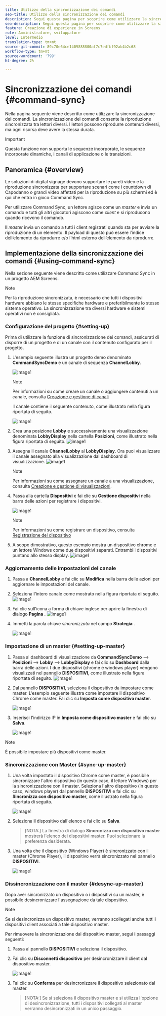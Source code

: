```yaml
---
title: Utilizzo della sincronizzazione dei comandi
seo-title: Utilizzo della sincronizzazione dei comandi
description: Segui questa pagina per scoprire come utilizzare la sincronizzazione dei comandi.
seo-description: Segui questa pagina per scoprire come utilizzare la sincronizzazione dei comandi.
feature: Creazione di esperienze in Screens
role: Amministratore, sviluppatore
level: Intermedio
translation-type: tm+mt
source-git-commit: 89c70e64ce1409888800af7c7edfbf92ab4b2c68
workflow-type: tm+mt
source-wordcount: '799'
ht-degree: 2%

---
```



# Sincronizzazione dei comandi {#command-sync}

Nella pagina seguente viene descritto come utilizzare la sincronizzazione dei comandi. La sincronizzazione dei comandi consente la riproduzione sincronizzata tra lettori diversi. I lettori possono riprodurre contenuti diversi, ma ogni risorsa deve avere la stessa durata.

>[!IMPORTANT]
>
>Questa funzione non supporta le sequenze incorporate, le sequenze incorporate dinamiche, i canali di applicazione o le transizioni.

## Panoramica {#overview}

Le soluzioni di digital signage devono supportare le pareti video e la riproduzione sincronizzata per supportare scenari come i countdown di Capodanno o grandi video affettati per la riproduzione su più schermi ed è qui che entra in gioco Command Sync.

Per utilizzare Command Sync, un lettore agisce come un *master* e invia un comando e tutti gli altri giocatori agiscono come *client* e si riproducono quando ricevono il comando.

Il *master* invia un comando a tutti i client registrati quando sta per avviare la riproduzione di un elemento. Il payload di questo può essere l’indice dell’elemento da riprodurre e/o l’html esterno dell’elemento da riprodurre.

## Implementazione della sincronizzazione dei comandi {#using-command-sync}

Nella sezione seguente viene descritto come utilizzare Command Sync in un progetto AEM Screens.

>[!NOTE]
>
>Per la riproduzione sincronizzata, è necessario che tutti i dispositivi hardware abbiano le stesse specifiche hardware e preferibilmente lo stesso sistema operativo. La sincronizzazione tra diversi hardware e sistemi operativi non è consigliata.

### Configurazione del progetto {#setting-up}

Prima di utilizzare la funzione di sincronizzazione dei comandi, assicurati di disporre di un progetto e di un canale con il contenuto configurato per il progetto.

1. L&#39;esempio seguente illustra un progetto demo denominato **CommandSyncDemo** e un canale di sequenza **ChannelLobby**.

   ![image1](assets/command-sync/command-sync1-1.png)

   >[!NOTE]
   >
   >Per informazioni su come creare un canale o aggiungere contenuti a un canale, consulta [Creazione e gestione di canali](/help/user-guide/managing-channels.md)

   Il canale contiene il seguente contenuto, come illustrato nella figura riportata di seguito.

   ![image1](assets/command-sync/command-sync2-1.png)

1. Crea una posizione **Lobby** e successivamente una visualizzazione denominata **LobbyDisplay** nella cartella **Posizioni**, come illustrato nella figura riportata di seguito.
   ![image1](assets/command-sync/command-sync3-1.png)

1. Assegna il canale **ChannelLobby** al **LobbyDisplay**. Ora puoi visualizzare il canale assegnato alla visualizzazione dal dashboard di visualizzazione.
   ![image1](assets/command-sync/command-sync4-1.png)

   >[!NOTE]
   >
   >Per informazioni su come assegnare un canale a una visualizzazione, consulta [Creazione e gestione di visualizzazioni](/help/user-guide/managing-displays.md).

1. Passa alla cartella **Dispositivi** e fai clic su **Gestione dispositivi** nella barra delle azioni per registrare i dispositivi.

   ![image1](assets/command-sync5.png)

   >[!NOTE]
   >
   >Per informazioni su come registrare un dispositivo, consulta [Registrazione del dispositivo](/help/user-guide/device-registration.md)

1. A scopo dimostrativo, questo esempio mostra un dispositivo chrome e un lettore Windows come due dispositivi separati. Entrambi i dispositivi puntano allo stesso display.
   ![image1](assets/command-sync6.png)

### Aggiornamento delle impostazioni del canale

1. Passa a **ChannelLobby** e fai clic su **Modifica** nella barra delle azioni per aggiornare le impostazioni del canale.

1. Seleziona l&#39;intero canale come mostrato nella figura riportata di seguito.
   ![image1](assets/command-sync/command-sync7-1.png)

1. Fai clic sull&#39;icona a forma di chiave inglese per aprire la finestra di dialogo **Pagina** .
   ![image1](assets/command-sync/command-sync8-1.png)

1. Immetti la parola chiave *sincronizzata* nel campo **Strategia** .

   ![image1](assets/command-sync/command-sync9-1.png)


### Impostazione di un master {#setting-up-master}

1. Passa al dashboard di visualizzazione da **CommandSyncDemo** —> **Posizioni** —> **Lobby** —> **LobbyDisplay** e fai clic su **Dashboard** dalla barra delle azioni.
I due dispositivi (chrome e windows player) vengono visualizzati nel pannello **DISPOSITIVI**, come illustrato nella figura riportata di seguito.
   ![image1](assets/command-sync/command-sync10-1.png)

1. Dal pannello **DISPOSITIVI**, seleziona il dispositivo da impostare come master. L’esempio seguente illustra come impostare il dispositivo Chrome come master. Fai clic su **Imposta come dispositivo master**.

   ![image1](assets/command-sync/command-sync11-1.png)

1. Inserisci l&#39;indirizzo IP in **Imposta come dispositivo master** e fai clic su **Salva**.

   ![image1](assets/command-sync/command-sync12-1.png)

>[!NOTE]
>
>È possibile impostare più dispositivi come master.

### Sincronizzazione con Master {#sync-up-master}

1. Una volta impostato il dispositivo Chrome come master, è possibile sincronizzare l&#39;altro dispositivo (in questo caso, il lettore Windows) per la sincronizzazione con il master.
Seleziona l&#39;altro dispositivo (in questo caso, windows player) dal pannello **DISPOSITIVI** e fai clic su **Sincronizza con dispositivo master**, come illustrato nella figura riportata di seguito.

   ![image1](assets/command-sync/command-sync13-1.png)

1. Seleziona il dispositivo dall&#39;elenco e fai clic su **Salva**.

   >[NOTA:]
   > La finestra di dialogo **Sincronizza con dispositivo master** mostrerà l&#39;elenco dei dispositivi master. Puoi selezionare la preferenza desiderata.

1. Una volta che il dispositivo (Windows Player) è sincronizzato con il master (Chrome Player), il dispositivo verrà sincronizzato nel pannello **DISPOSITIVI**.

   ![image1](assets/command-sync/command-sync14-1.png)

### Dissincronizzazione con il master {#desync-up-master}

Dopo aver sincronizzato un dispositivo o i dispositivi su un master, è possibile desincronizzare l&#39;assegnazione da tale dispositivo.

>[!NOTE]
>
>Se si desincronizza un dispositivo master, verranno scollegati anche tutti i dispositivi client associati a tale dispositivo master.

Per rimuovere la sincronizzazione dal dispositivo master, segui i passaggi seguenti:

1. Passa al pannello **DISPOSITIVI** e seleziona il dispositivo.

1. Fai clic su **Disconnetti dispositivo** per desincronizzare il client dal dispositivo master.

   ![image1](assets/command-sync/command-sync15-1.png)

1. Fai clic su **Conferma** per desincronizzare il dispositivo selezionato dal master.

   >[NOTA:]
   > Se si seleziona il dispositivo master e si utilizza l&#39;opzione di desincronizzazione, tutti i dispositivi collegati al master verranno desincronizzati in un unico passaggio.

